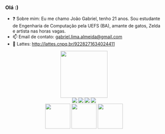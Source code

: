 ### Olá :) 

- ❓ Sobre mim: Eu me chamo João Gabriel, tenho 21 anos. Sou estudante de Engenharia de Computação pela UEFS (BA), amante de gatos, Zelda e artista nas horas vagas.
- 📫 Email de contato: gabriel.lima.almeida@gmail.com
- 📜 Lattes: http://lattes.cnpq.br/9228271634024411

<div align="center">
  <a href="https://github.com/JFooley">
  <img height="150em" src="https://github-readme-stats.vercel.app/api/top-langs/?username=JFooley&layout=compact&langs_count=7&theme=dracula"/>
</div>
  
<div align="center">
  <a href="https://www.instagram.com/gabriel.jla/" target=_blank><img src="https://img.shields.io/badge/-Instagram-%23E4405F?style=for-the-badge&logo=instagram&logoColor=white" target=_blank></a>
  <a href="https://www.twitch.tv/jfooley" target="_blank"><img src="https://img.shields.io/badge/Twitch-9146FF?style=for-the-badge&logo=twitch&logoColor=white" target="_blank"></a>
<a href="https://www.deviantart.com/jfooley" target="_blank"><img src="https://img.shields.io/badge/deviantart-05CC46?style=for-the-badge&logo=deviantart&logoColor=white"%20target="_blank"></a>
  <a href="https://www.linkedin.com/in/joão-gabriel-l-almeida-610747168/" target="_blank"><img src="https://img.shields.io/badge/LinkedIn-0077B5?style=for-the-badge&logo=linkedin&logoColor=white" target="_blank"></a>
  </div>
  
  <div align="center">
    <img height="80em" src="https://c.tenor.com/qBtt6GZRZpcAAAAC/duck-plss.gif"/>
    <img height="80em" src="https://steamuserimages-a.akamaihd.net/ugc/1286289980632387968/968725B0E4726B9944BA7F4CFCD8199E873E0421/?imw=5000&imh=5000&ima=fit&impolicy=Letterbox&imcolor=%23000000&letterbox=false"/>
    <img height="80em" src="https://c.tenor.com/ttVj0OyUNu8AAAAC/rainbow-pls-gif.gif"/>
  </div>
